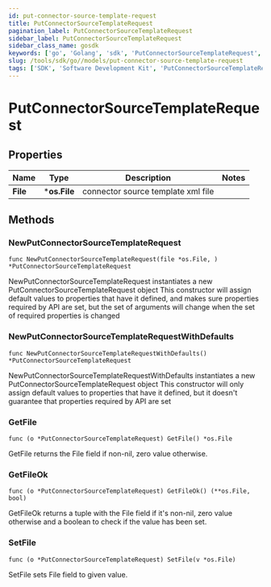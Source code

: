 ```yaml
---
id: put-connector-source-template-request
title: PutConnectorSourceTemplateRequest
pagination_label: PutConnectorSourceTemplateRequest
sidebar_label: PutConnectorSourceTemplateRequest
sidebar_class_name: gosdk
keywords: ['go', 'Golang', 'sdk', 'PutConnectorSourceTemplateRequest', 'PutConnectorSourceTemplateRequest'] 
slug: /tools/sdk/go//models/put-connector-source-template-request
tags: ['SDK', 'Software Development Kit', 'PutConnectorSourceTemplateRequest', 'PutConnectorSourceTemplateRequest']
---
```


# PutConnectorSourceTemplateRequest

## Properties

Name | Type | Description | Notes
------------ | ------------- | ------------- | -------------
**File** | ***os.File** | connector source template xml file | 

## Methods

### NewPutConnectorSourceTemplateRequest

`func NewPutConnectorSourceTemplateRequest(file *os.File, ) *PutConnectorSourceTemplateRequest`

NewPutConnectorSourceTemplateRequest instantiates a new PutConnectorSourceTemplateRequest object
This constructor will assign default values to properties that have it defined,
and makes sure properties required by API are set, but the set of arguments
will change when the set of required properties is changed

### NewPutConnectorSourceTemplateRequestWithDefaults

`func NewPutConnectorSourceTemplateRequestWithDefaults() *PutConnectorSourceTemplateRequest`

NewPutConnectorSourceTemplateRequestWithDefaults instantiates a new PutConnectorSourceTemplateRequest object
This constructor will only assign default values to properties that have it defined,
but it doesn't guarantee that properties required by API are set

### GetFile

`func (o *PutConnectorSourceTemplateRequest) GetFile() *os.File`

GetFile returns the File field if non-nil, zero value otherwise.

### GetFileOk

`func (o *PutConnectorSourceTemplateRequest) GetFileOk() (**os.File, bool)`

GetFileOk returns a tuple with the File field if it's non-nil, zero value otherwise
and a boolean to check if the value has been set.

### SetFile

`func (o *PutConnectorSourceTemplateRequest) SetFile(v *os.File)`

SetFile sets File field to given value.



